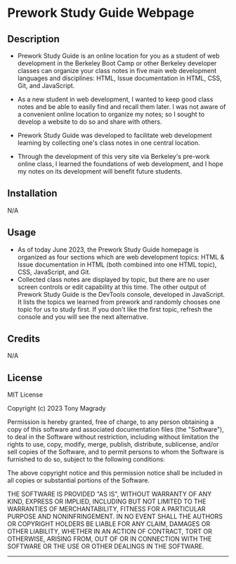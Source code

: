 # Prework Study Guide Webpage

## Description

- Prework Study Guide is an online location for you as a student of web development in the Berkeley Boot Camp or other Berkeley developer classes can organize your class notes in five main web development languages and disciplines: HTML, Issue documentation in HTML, CSS, Git, and JavaScript.

- As a new student in web development, I wanted to keep good class notes and be able to easily find and recall them later. I was not aware of a convenient online location to organize my notes; so I sought to develop a website to do so and share with others.
- Prework Study Guide was developed to facilitate web development learning by collecting one's class notes in one central location.
- Through the development of this very site via Berkeley's pre-work online class, I learned the foundations of web development, and I hope my notes on its development will benefit future students.

## Installation

N/A

## Usage

- As of today June 2023, the Prework Study Guide homepage is organized as four sections which are web development topics: HTML & Issue documentation in HTML (both combined into one HTML topic), CSS, JavaScript, and Git. 
- Collected class notes are displayed by topic, but there are no user screen controls or edit capability at this time. The other output of Prework Study Guide is the DevTools console, developed in JavaScript. It lists the topics we learned from prework and randomly chooses one topic for us to study first. If you don't like the first topic, refresh the console and you will see the next alternative.

## Credits

N/A

## License

MIT License

Copyright (c) 2023 Tony Magrady

Permission is hereby granted, free of charge, to any person obtaining a copy
of this software and associated documentation files (the "Software"), to deal
in the Software without restriction, including without limitation the rights
to use, copy, modify, merge, publish, distribute, sublicense, and/or sell
copies of the Software, and to permit persons to whom the Software is
furnished to do so, subject to the following conditions:

The above copyright notice and this permission notice shall be included in all
copies or substantial portions of the Software.

THE SOFTWARE IS PROVIDED "AS IS", WITHOUT WARRANTY OF ANY KIND, EXPRESS OR
IMPLIED, INCLUDING BUT NOT LIMITED TO THE WARRANTIES OF MERCHANTABILITY,
FITNESS FOR A PARTICULAR PURPOSE AND NONINFRINGEMENT. IN NO EVENT SHALL THE
AUTHORS OR COPYRIGHT HOLDERS BE LIABLE FOR ANY CLAIM, DAMAGES OR OTHER
LIABILITY, WHETHER IN AN ACTION OF CONTRACT, TORT OR OTHERWISE, ARISING FROM,
OUT OF OR IN CONNECTION WITH THE SOFTWARE OR THE USE OR OTHER DEALINGS IN THE
SOFTWARE.

---
